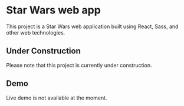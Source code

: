 # Star Wars web app

This project is a Star Wars web application built using React, Sass, and other web technologies.

## Under Construction

Please note that this project is currently under construction.

## Demo

Live demo is not available at the moment.
